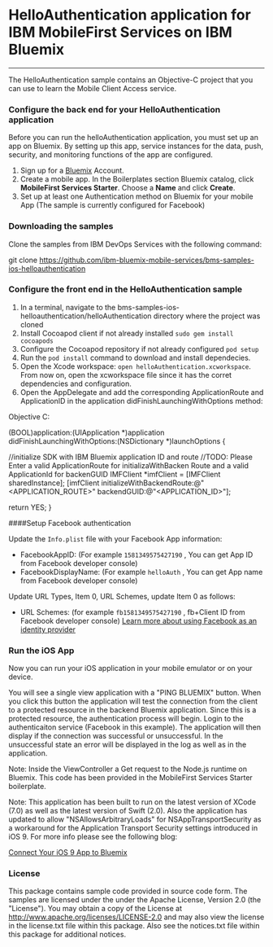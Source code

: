 # HelloAuthentication application for IBM MobileFirst Services on IBM Bluemix
---
The HelloAuthentication sample contains an Objective-C project that you can use to learn the Mobile Client Access service.  
### Configure the back end for your HelloAuthentication application
Before you can run the helloAuthentication application, you must set up an app on Bluemix.  By setting up this app, service instances for the data, push, security, and monitoring functions of the app are configured.

1. Sign up for a [Bluemix](http://bluemix.net) Account.
2. Create a mobile app.  In the Boilerplates section Bluemix catalog, click **MobileFirst Services Starter**.  Choose a **Name** and click **Create**.
3. Set up at least one Authentication method on Bluemix for your mobile App (The sample is currently configured for Facebook)

### Downloading the samples
Clone the samples from IBM DevOps Services with the following command:

git clone https://github.com/ibm-bluemix-mobile-services/bms-samples-ios-helloauthentication


### Configure the front end in the HelloAuthentication sample
1. In a terminal, navigate to the bms-samples-ios-helloauthentication/helloAuthentication directory where the project was cloned
3. Install Cocoapod client if not already installed `sudo gem install cocoapods`
4. Configure the Cocoapod repository if not already configured `pod setup`
3. Run the `pod install` command to download and install dependecies.
4. Open the Xcode workspace: `open helloAuthentication.xcworkspace`. From now on, open the xcworkspace file since it has the corret dependencies and configuration.
4. Open the AppDelegate and add the corresponding ApplicationRoute and
ApplicationID in the application didFinishLaunchingWithOptions method:


Objective C:

(BOOL)application:(UIApplication *)application didFinishLaunchingWithOptions:(NSDictionary *)launchOptions {

//initialize SDK with IBM Bluemix application ID and route
//TODO: Please Enter a valid ApplicationRoute for initializaWithBacken Route and a valid ApplicationId for backenGUID
IMFClient *imfClient = [IMFClient sharedInstance];
[imfClient initializeWithBackendRoute:@"<APPLICATION_ROUTE>" backendGUID:@"<APPLICATION_ID>"];			

return YES;
}


####Setup Facebook authentication

Update the `Info.plist` file with your Facebook App information:

- FacebookAppID: (For example `1581349575427190` , You can get App ID from Facebook developer console)
- FacebookDisplayName: (For example `helloAuth`  , You can get App name from Facebook developer console)

Update URL Types, Item 0, URL Schemes, update Item 0 as follows:

- URL Schemes: (for example `fb1581349575427190` , fb+Client ID from Facebook developer console)
[Learn more about using Facebook as an identity provider](https://www.ng.bluemix.net/docs/#services/mobileaccess/security/id_provs/index-gentopic2.html#usingfacebookauthentication)   

### Run the iOS App
Now you can run your iOS application in your mobile emulator or on your device.

You will see a single view application with a "PING BLUEMIX" button. When you click this button the application will test the connection from the client to a protected resource in the backend Bluemix application. Since this is a protected resource, the authentication process will begin. Login to the authenticaiton service (Facebook in this example).  The application will then display if the connection was successful or unsuccessful. In the unsuccessful state an error will be displayed in the log as well as in the application. 

Note: Inside the ViewController a Get request to the Node.js runtime on Bluemix. This code has been provided in the MobileFirst Services Starter boilerplate.


Note: This application has been built to run on the latest version of XCode (7.0) as well as the latest version of Swift (2.0). Also the application has updated to allow "NSAllowsArbitraryLoads" for NSAppTransportSecurity as a workaround for the Application Transport Security settings introduced in iOS 9. For more info please see the following blog:

[Connect Your iOS 9 App to Bluemix](https://developer.ibm.com/bluemix/2015/09/16/connect-your-ios-9-app-to-bluemix/)

### License
This package contains sample code provided in source code form. The samples are licensed under the under the Apache License, Version 2.0 (the "License"). You may obtain a copy of the License at http://www.apache.org/licenses/LICENSE-2.0 and may also view the license in the license.txt file within this package. Also see the notices.txt file within this package for additional notices.
